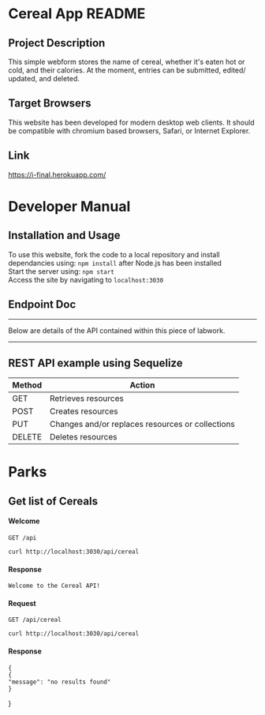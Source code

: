 # Cereal App README

## Project Description
This simple webform stores the name of cereal, whether it's eaten hot or cold, and their calories. At the moment, entries can be submitted, edited/ updated, and deleted.

## Target Browsers
This website has been developed for modern desktop web clients. It should be compatible with chromium based browsers, Safari, or Internet Explorer.

## Link
https://i-final.herokuapp.com/

# Developer Manual

## Installation and Usage
To use this website, fork the code to a local repository and install dependancies using: `npm install` after Node.js has been installed
<br>
Start the server using: `npm start`
<br>
Access the site by navigating to `localhost:3030`

## Endpoint Doc

<hr>

Below are details of the API contained within this piece of labwork.

<hr>

## REST API example using Sequelize
<table>
  <thead>
    <tr>
      <th>Method</th>
      <th>Action</th>
    </tr>
  </thead>
  <tbody>
    <tr>
      <td>GET</td>
      <td>Retrieves resources</td>
    </tr>
    <tr>
      <td>POST</td>
      <td>Creates resources</td>
    </tr>
    <tr>
      <td>PUT</td>
      <td>Changes and/or replaces resources or collections</td>
    </tr>
    <tr>
      <td>DELETE</td>
      <td>Deletes resources</td>
    </tr>
  </tbody>
</table>

# Parks

## Get list of Cereals

#### Welcome

`GET /api`

    curl http://localhost:3030/api/cereal

#### Response
    Welcome to the Cereal API!

#### Request

`GET /api/cereal`

    curl http://localhost:3030/api/cereal

#### Response
    {
    {
    "message": "no results found"
    }
}

